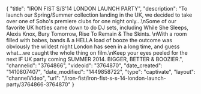 {
    "title": "IRON FIST S\/S'14 LONDON LAUNCH PARTY",
    "description": "To launch our Spring\/Summer collection landing in the UK, we decided to take over one of Soho's premiere clubs for one night only...\nSome of our favorite UK hotties came down to do DJ sets, including While She Sleeps, Alexis Knox, Bury Tomorrow, Rise To Remain & The Skints. \nWith a room filled with babes, bands & a HELLA load of booze the outcome was obviously the wildest night London has seen in a long time, and guess what...we caught the whole thing on film.\nKeep your eyes peeled for the next IF UK party coming SUMMER 2014. BIGGER, BETTER & BOOZIER.",
    "channelid": "3764866",
    "videoid": "3764870",
    "date_created": "1410807407",
    "date_modified": "1449858722",
    "type": "captivate",
    "layout": "channelVideo",
    "url": "\/iron-fist\/iron-fist-s-s-14-london-launch-party\/3764866-3764870"
}